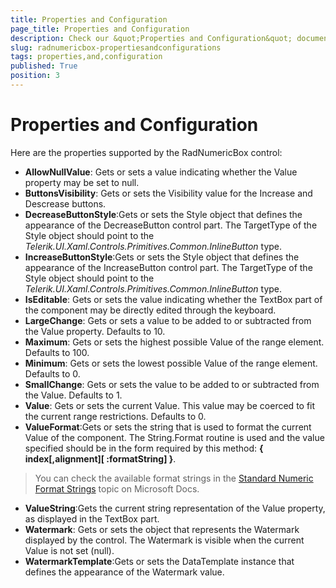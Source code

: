 ```yaml
---
title: Properties and Configuration
page_title: Properties and Configuration
description: Check our &quot;Properties and Configuration&quot; documentation article for RadNumericBox for UWP control.
slug: radnumericbox-propertiesandconfigurations
tags: properties,and,configuration
published: True
position: 3
---
```


# Properties and Configuration

Here are the properties supported by the RadNumericBox control:

* **AllowNullValue**: Gets or sets a value indicating whether the Value property may be set to null.
* **ButtonsVisibility**: Gets or sets the Visibility value for the Increase and Descrease buttons.
* **DecreaseButtonStyle**:Gets or sets the Style object that defines the appearance of the DecreaseButton control part. The TargetType of the Style object should point to the *Telerik.UI.Xaml.Controls.Primitives.Common.InlineButton* type.
* **IncreaseButtonStyle**:Gets or sets the Style object that defines the appearance of the IncreaseButton control part. The TargetType of the Style object should point to the *Telerik.UI.Xaml.Controls.Primitives.Common.InlineButton* type.
* **IsEditable**: Gets or sets the value indicating whether the TextBox part of the component may be directly edited through the keyboard.
* **LargeChange**: Gets or sets a value to be added to or subtracted from the Value property. Defaults to 10.
* **Maximum**: Gets or sets the highest possible Value of the range element. Defaults to 100.
* **Minimum**: Gets or sets the lowest possible Value of the range element. Defaults to 0.
* **SmallChange**: Gets or sets the value to be added to or subtracted from the Value. Defaults to 1.
* **Value**: Gets or sets the current Value. This value may be coerced to fit the current range restrictions. Defaults to 0.
* **ValueFormat**:Gets or sets the string that is used to format the current Value of the component.
The String.Format routine is used and the value specified should be in the form required by this method: **{ index[,alignment][ :formatString] }**.

> You can check the available format strings in the [Standard Numeric Format Strings](https://docs.microsoft.com/en-us/dotnet/standard/base-types/standard-numeric-format-strings) topic on Microsoft Docs.

* **ValueString**:Gets the current string representation of the Value property, as displayed in the TextBox part.
* **Watermark**: Gets or sets the object that represents the Watermark displayed by the control. The Watermark is visible when the current Value is not set (null).
* **WatermarkTemplate**:Gets or sets the DataTemplate instance that defines the appearance of the Watermark value.